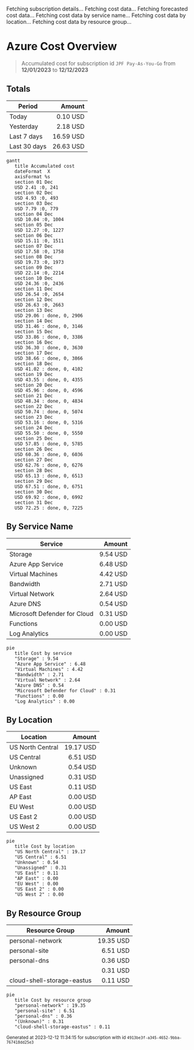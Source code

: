 Fetching subscription details...
Fetching cost data...
Fetching forecasted cost data...
Fetching cost data by service name...
Fetching cost data by location...
Fetching cost data by resource group...
# Azure Cost Overview

> Accumulated cost for subscription id `JPF Pay-As-You-Go` from **12/01/2023** to **12/12/2023**

## Totals

|Period|Amount|
|---|---:|
|Today|0.10 USD|
|Yesterday|2.18 USD|
|Last 7 days|16.59 USD|
|Last 30 days|26.63 USD|

```mermaid
gantt
   title Accumulated cost
   dateFormat  X
   axisFormat %s
   section 01 Dec
   USD 2.41 :0, 241
   section 02 Dec
   USD 4.93 :0, 493
   section 03 Dec
   USD 7.79 :0, 779
   section 04 Dec
   USD 10.04 :0, 1004
   section 05 Dec
   USD 12.27 :0, 1227
   section 06 Dec
   USD 15.11 :0, 1511
   section 07 Dec
   USD 17.58 :0, 1758
   section 08 Dec
   USD 19.73 :0, 1973
   section 09 Dec
   USD 22.14 :0, 2214
   section 10 Dec
   USD 24.36 :0, 2436
   section 11 Dec
   USD 26.54 :0, 2654
   section 12 Dec
   USD 26.63 :0, 2663
   section 13 Dec
   USD 29.06 : done, 0, 2906
   section 14 Dec
   USD 31.46 : done, 0, 3146
   section 15 Dec
   USD 33.86 : done, 0, 3386
   section 16 Dec
   USD 36.30 : done, 0, 3630
   section 17 Dec
   USD 38.66 : done, 0, 3866
   section 18 Dec
   USD 41.02 : done, 0, 4102
   section 19 Dec
   USD 43.55 : done, 0, 4355
   section 20 Dec
   USD 45.96 : done, 0, 4596
   section 21 Dec
   USD 48.34 : done, 0, 4834
   section 22 Dec
   USD 50.74 : done, 0, 5074
   section 23 Dec
   USD 53.16 : done, 0, 5316
   section 24 Dec
   USD 55.50 : done, 0, 5550
   section 25 Dec
   USD 57.85 : done, 0, 5785
   section 26 Dec
   USD 60.36 : done, 0, 6036
   section 27 Dec
   USD 62.76 : done, 0, 6276
   section 28 Dec
   USD 65.13 : done, 0, 6513
   section 29 Dec
   USD 67.51 : done, 0, 6751
   section 30 Dec
   USD 69.92 : done, 0, 6992
   section 31 Dec
   USD 72.25 : done, 0, 7225
```

## By Service Name

|Service|Amount|
|---|---:|
|Storage|9.54 USD|
|Azure App Service|6.48 USD|
|Virtual Machines|4.42 USD|
|Bandwidth|2.71 USD|
|Virtual Network|2.64 USD|
|Azure DNS|0.54 USD|
|Microsoft Defender for Cloud|0.31 USD|
|Functions|0.00 USD|
|Log Analytics|0.00 USD|

```mermaid
pie
   title Cost by service
   "Storage" : 9.54
   "Azure App Service" : 6.48
   "Virtual Machines" : 4.42
   "Bandwidth" : 2.71
   "Virtual Network" : 2.64
   "Azure DNS" : 0.54
   "Microsoft Defender for Cloud" : 0.31
   "Functions" : 0.00
   "Log Analytics" : 0.00
```

## By Location

|Location|Amount|
|---|---:|
|US North Central|19.17 USD|
|US Central|6.51 USD|
|Unknown|0.54 USD|
|Unassigned|0.31 USD|
|US East|0.11 USD|
|AP East|0.00 USD|
|EU West|0.00 USD|
|US East 2|0.00 USD|
|US West 2|0.00 USD|

```mermaid
pie
   title Cost by location
   "US North Central" : 19.17
   "US Central" : 6.51
   "Unknown" : 0.54
   "Unassigned" : 0.31
   "US East" : 0.11
   "AP East" : 0.00
   "EU West" : 0.00
   "US East 2" : 0.00
   "US West 2" : 0.00
```

## By Resource Group

|Resource Group|Amount|
|---|---:|
|personal-network|19.35 USD|
|personal-site|6.51 USD|
|personal-dns|0.36 USD|
||0.31 USD|
|cloud-shell-storage-eastus|0.11 USD|

```mermaid
pie
   title Cost by resource group
   "personal-network" : 19.35
   "personal-site" : 6.51
   "personal-dns" : 0.36
   "(Unknown)" : 0.31
   "cloud-shell-storage-eastus" : 0.11
```

<sup>Generated at 2023-12-12 11:34:15 for subscription with id `4913be3f-a345-4652-9bba-767418dd25e3`</sup>
